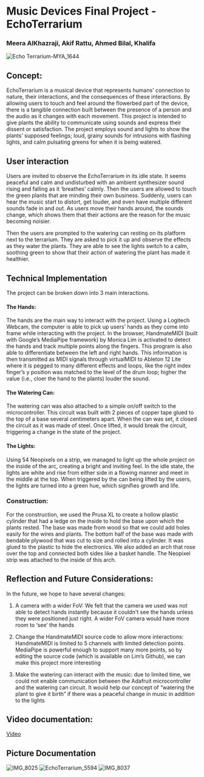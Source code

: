 # Music Devices Final Project - EchoTerrarium
### Meera AlKhazraji, Akif Rattu, Ahmed Bilal, Khalifa

![Echo Terrarium-MYA_1644](https://github.com/user-attachments/assets/7eb32b8f-2ddb-4eed-9d71-1ac9b8ff0c66)


## Concept:

EchoTerrarium is a musical device that represents humans’ connection to nature, their interactions, and the consequences of these interactions. By allowing users to touch and feel around the flowerbed part of the device, there is a tangible connection built between the presence of a person and the audio as it changes with each movement. This project is intended to give plants the ability to communicate using sounds and express their dissent or satisfaction. The project employs sound and lights to show the plants’ supposed feelings; loud, grainy sounds for intrusions with flashing lights, and calm pulsating greens for when it is being watered. 



## User interaction

Users are invited to observe the EchoTerrarium in its idle state. It seems peaceful and calm and undisturbed with an ambient synthesizer sound rising and falling as it ‘breathes’ calmly. Then the users are allowed to touch the green plants that are minding their own business. Suddenly, users can hear the music start to distort, get louder, and even have multiple different sounds fade in and out. As users move their hands around, the sounds change, which shows them that their actions are the reason for the music becoming noisier. 

Then the users are prompted to the watering can resting on its platform next to the terrarium. They are asked to pick it up and observe the effects as they water the plants. They are able to see the lights switch to a calm, soothing green to show that their action of watering the plant has made it healthier. 



## Technical Implementation

The project can be broken down into 3 main interactions.



#### The Hands:

The hands are the main way to interact with the project. Using a Logitech Webcam, the computer is able to pick up users’ hands as they come into frame while interacting with the project. In the browser, HandmateMIDI (built with Google’s MediaPipe framework) by Monica Lim is activated to detect the hands and track multiple points along the fingers. This program is also able to differentiate between the left and right hands. This information is then transmitted as MIDI signals through virtualMIDI to Ableton 12 Lite where it is pegged to many different effects and loops, like the right index finger’s y position was matched to the level of the drum loop; higher the value (i.e., cloer the hand to the plants) louder the sound. 

#### The Watering Can:

The watering can was also attached to a simple on/off switch to the microcontroller. This circuit was built with 2 pieces of copper tape glued to the top of a base several centimeters apart. When the can was set, it closed the circuit as it was made of steel. Once lifted, it would break the circuit, triggering a change in the state of the project.

#### The Lights:

Using 54 Neopixels on a strip, we managed to light up the whole project on the inside of the arc, creating a bright and inviting feel. In the idle state, the lights are white and rise from either side in a flowing manner and meet in the middle at the top. When triggered by the can being lifted by the users, the lights are turned into a green hue, which signifies growth and life. 

### Construction:

For the construction, we used the Prusa XL to create a hollow plastic cylinder that had a ledge on the inside to hold the base upon which the plants rested. The base was made from wood so that we could add holes easily for the wires and plants. The bottom half of the base was made with bendable plywood that was cut to size and rolled into a cylinder. It was glued to the plastic to hide the electronics. We also added an arch that rose over the top and connected both sides like a basket handle. The Neopixel strip was attached to the inside of this arch.



## Reflection and Future Considerations:

In the future, we hope to have several changes:

1. A camera with a wider FoV: We felt that the camera we used was not able to detect hands instantly because it couldn't see the hands unless they were positioned just right. A wider FoV camera would have more room to ‘see’ the hands

2. Change the HandmateMIDI source code to allow more interactions: HandmateMIDI is limited to 5 channels with limited detection points. MediaPipe is powerful enough to support many more points, so by editing the source code (which is available on Lim’s Github), we can make this project more interesting

3. Make the watering can interact with the music: due to limited time, we could not enable communication between the Adafruit microcontroller and the watering can circuit. It would help our concept of “watering the plant to give it birth” if there was a peaceful change in music in addition to the lights



## Video documentation:

[Video](https://youtu.be/uhQBqstSYw0?si=OlXjtFgWrZcZWgMi)

## Picture Documentation

![IMG_8025](https://github.com/user-attachments/assets/ce9e2ead-aa2d-4c29-879c-2226b389bd94)
![EchoTerrarium_5594](https://github.com/user-attachments/assets/8ecd0915-52e2-4ee0-a007-fc37061c29ae)
![IMG_8037](https://github.com/user-attachments/assets/0c052aae-0e90-4b20-99d5-784b6c88218c)

